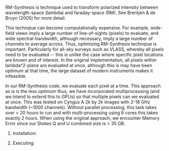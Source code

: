 RM-Synthesis is technique used to transform polarized intensity between wavelength-space (lambda) and faraday-space (RM). See Brentjen & de Bruyn (2005) for more detail. 

This technqiue can become computationally expensive. For example, wide-field views imply a large number of line-of-sights (pixels) to evaluate, and wide spectral-bandwidth, although necessary, imply a large number of channels to average across. Thus, optimizing RM-Synthesis technqiue is important. Particularly for all-sky surveys such as VLASS, whereby all pixels need to be evaluated -- this is unlike the case where specific pixel locations are known and of interest.
In the original implementation, all pixels within lambda^2-plane are evaluated at once, although this is may have been optimum at that time, the large dataset of modern instruments makes it infeasible.

In our RM-Synthesis code, we evaluate each pixel at a time. This approach as is is the less optimum thus, we have incorporated multiprocessing (and we intend to extend this to GPUs) so that multiple pixels can we evaluated at once. This was tested on Cyngus A 2k by 2k images with 2-18 GHz bandwidth (~1000 channels). Without parallel processing, this task takes over > 20 hours to run and with multi-processing using 6 cores this takes exactly 2 hours. When using the original approach, we encounter Memory Error since our Stokes Q and U combined size is > 35 GB. 

1. Installation:







2. Executing:

